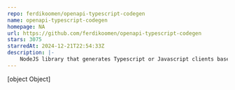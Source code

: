 ```yaml
---
repo: ferdikoomen/openapi-typescript-codegen
name: openapi-typescript-codegen
homepage: NA
url: https://github.com/ferdikoomen/openapi-typescript-codegen
stars: 3075
starredAt: 2024-12-21T22:54:33Z
description: |-
    NodeJS library that generates Typescript or Javascript clients based on the OpenAPI specification
---
```


[object Object]
